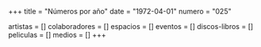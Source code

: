 +++
title = "Números por año"
date = "1972-04-01"
numero = "025"

artistas = []
colaboradores = []
espacios = []
eventos = []
discos-libros = []
peliculas = []
medios = []
+++

